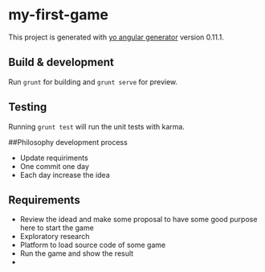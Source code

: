 # my-first-game

This project is generated with [yo angular generator](https://github.com/yeoman/generator-angular)
version 0.11.1.

## Build & development

Run `grunt` for building and `grunt serve` for preview.

## Testing

Running `grunt test` will run the unit tests with karma.

##Philosophy development process
- Update requiriments
- One commit one day
- Each day increase the idea

## Requirements
* Review the idead and make some proposal to have some good purpose here to start the game
* Exploratory research
* Platform to load source code of some game
* Run the game and show the result
* 